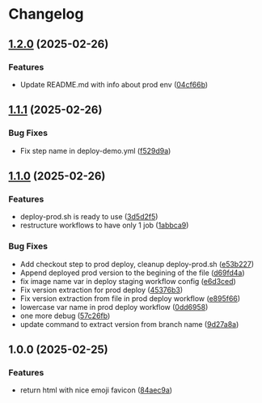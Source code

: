 # Changelog

## [1.2.0](https://github.com/yb172/deploydocus/compare/v1.1.1...v1.2.0) (2025-02-26)


### Features

* Update README.md with info about prod env ([04cf66b](https://github.com/yb172/deploydocus/commit/04cf66be64866ea2a0390c594f93cdf05860c0a9))

## [1.1.1](https://github.com/yb172/deploydocus/compare/v1.1.0...v1.1.1) (2025-02-26)


### Bug Fixes

* Fix step name in deploy-demo.yml ([f529d9a](https://github.com/yb172/deploydocus/commit/f529d9af6e0aa65f5dff44436008d602c5d8c580))

## [1.1.0](https://github.com/yb172/deploydocus/compare/v1.0.0...v1.1.0) (2025-02-26)


### Features

* deploy-prod.sh is ready to use ([3d5d2f5](https://github.com/yb172/deploydocus/commit/3d5d2f515d18ab1f48bbc78ee76c7c1085545dbf))
* restructure workflows to have only 1 job ([1abbca9](https://github.com/yb172/deploydocus/commit/1abbca9c490b8d7f86aacbc12c4e0d53b955a4e2))


### Bug Fixes

* Add checkout step to prod deploy, cleanup deploy-prod.sh ([e53b227](https://github.com/yb172/deploydocus/commit/e53b22700b2429537a6f1ddcf2900cfa98a5e766))
* Append deployed prod version to the begining of the file ([d69fd4a](https://github.com/yb172/deploydocus/commit/d69fd4a1333a7344078c212fc2492b5fece67ae7))
* fix image name var in deploy staging workflow config ([e6d3ced](https://github.com/yb172/deploydocus/commit/e6d3ced26bc3d17b5fa288ed24d21e04d4b64266))
* Fix version extraction for prod deploy ([45376b3](https://github.com/yb172/deploydocus/commit/45376b347708433185baca31fd96fb118a225375))
* Fix version extraction from file in prod deploy workflow ([e895f66](https://github.com/yb172/deploydocus/commit/e895f665faf1cbfac3232eee5801f4b74d4b5f5d))
* lowercase var name in prod deploy workflow ([0dd6958](https://github.com/yb172/deploydocus/commit/0dd6958c87080627978a9ad3bb65e3d50a05c984))
* one more debug ([57c26fb](https://github.com/yb172/deploydocus/commit/57c26fb6b9b1522bd51e80f90e0fe90bf9aa3027))
* update command to extract version from branch name ([9d27a8a](https://github.com/yb172/deploydocus/commit/9d27a8a9b46990f392fd3a28ea322b65bea122a4))

## 1.0.0 (2025-02-25)


### Features

* return html with nice emoji favicon ([84aec9a](https://github.com/yb172/deploydocus/commit/84aec9a2fc3c13cb8cefbd3c868ac3720c51269f))
